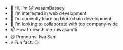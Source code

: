 - 👋 Hi, I’m @IwasamBassey
- 👀 I’m interested in web development 
- 🌱 I’m currently learning blockchain development 
- 💞️ I’m looking to collaborate with top company-wide 
- 📫 How to reach me x.iwasam15
- 😄 Pronouns: Iwa Sam
- ⚡ Fun fact: 😏 

<!---
IwasamBassey/IwasamBassey is a ✨ special ✨ repository because its `README.md` (this file) appears on your GitHub profile.
You can click the Preview link to take a look at your changes.
--->
